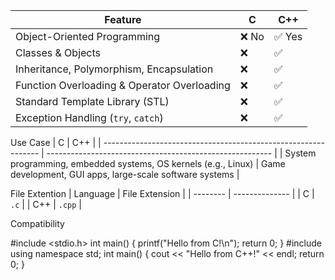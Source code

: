 | Feature                                     | C    | C++   |
| ------------------------------------------- | ---- | ----- |
| Object-Oriented Programming                 | ❌ No | ✅ Yes |
| Classes & Objects                           | ❌    | ✅     |
| Inheritance, Polymorphism, Encapsulation    | ❌    | ✅     |
| Function Overloading & Operator Overloading | ❌    | ✅     |
| Standard Template Library (STL)             | ❌    | ✅     |
| Exception Handling (`try`, `catch`)         | ❌    | ✅     |


Use Case 
| C                                                              | C++                                                      |
| -------------------------------------------------------------- | -------------------------------------------------------- |
| System programming, embedded systems, OS kernels (e.g., Linux) | Game development, GUI apps, large-scale software systems |

File Extention
| Language | File Extension |
| -------- | -------------- |
| C        | `.c`           |
| C++      | `.cpp`         |

Compatibility

#include <stdio.h>
int main() {
    printf("Hello from C!\n");
    return 0;
}
#include <iostream>
using namespace std;
int main() {
    cout << "Hello from C++!" << endl;
    return 0;
}

